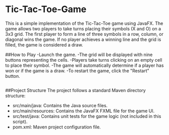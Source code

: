 # Tic-Tac-Toe-Game

This is a simple implementation of the Tic-Tac-Toe game using JavaFX. The game allows two players to take turns placing their symbols (X and O) on a 3x3 grid. The first player to form a line of three symbols in a row, column, or diagonal wins the game. If no player achieves a winning line and the grid is filled, the game is considered a draw.

##How to Play
-Launch the game.
-The grid will be displayed with nine buttons representing the cells.
-Players take turns clicking on an empty cell to place their symbol.
-The game will automatically determine if a player has won or if the game is a draw.
-To restart the game, click the "Restart" button.

<img src="">

##Project Structure
The project follows a standard Maven directory structure:

- src/main/java: Contains the Java source files.
- src/main/resources: Contains the JavaFX FXML file for the game UI.
- src/test/java: Contains unit tests for the game logic (not included in this script).
- pom.xml: Maven project configuration file.
